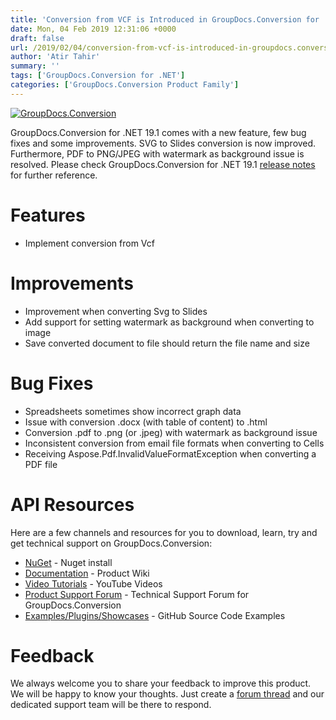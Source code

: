 ```yaml
---
title: 'Conversion from VCF is Introduced in GroupDocs.Conversion for .NET 19.1'
date: Mon, 04 Feb 2019 12:31:06 +0000
draft: false
url: /2019/02/04/conversion-from-vcf-is-introduced-in-groupdocs.conversion-for-.net-19.1/
author: 'Atir Tahir'
summary: ''
tags: ['GroupDocs.Conversion for .NET']
categories: ['GroupDocs.Conversion Product Family']
---
```


[![GroupDocs.Conversion](https://blog.groupdocs.com/wp-content/uploads/sites/4/2016/11/groupdocs-conversion-net.png)](https://www.groupdocs.com/products/conversion/net)

GroupDocs.Conversion for .NET 19.1 comes with a new feature, few bug fixes and some improvements. SVG to Slides conversion is now improved. Furthermore, PDF to PNG/JPEG with watermark as background issue is resolved. Please check GroupDocs.Conversion for .NET 19.1 [release notes](https://docs.groupdocs.com/display/conversionnet/GroupDocs.Conversion+for+.NET+19.1+Release+Notes) for further reference.

# Features

*   Implement conversion from Vcf

# Improvements

*   Improvement when converting Svg to Slides
*   Add support for setting watermark as background when converting to image
*   Save converted document to file should return the file name and size

# Bug Fixes

*   Spreadsheets sometimes show incorrect graph data
*   Issue with conversion .docx (with table of content) to .html
*   Conversion .pdf to .png (or .jpeg) with watermark as background issue
*   Inconsistent conversion from email file formats when converting to Cells
*   Receiving Aspose.Pdf.InvalidValueFormatException when converting a PDF file

# API Resources

Here are a few channels and resources for you to download, learn, try and get technical support on GroupDocs.Conversion:

*   [NuGet](https://www.nuget.org/packages/groupdocs.conversion) - Nuget install
*   [Documentation](https://docs.groupdocs.com/display/conversionnet/Home "Documentation") - Product Wiki
*   [Video Tutorials](https://www.youtube.com/playlist?list=PL25CTxMCj5vPBhL0PgywST_NF74_4IF4k "video tutorials") - YouTube Videos
*   [Product Support Forum](https://forum.groupdocs.com/c/conversion "Support forum") \- Technical Support Forum for GroupDocs.Conversion
*   [Examples/Plugins/Showcases](https://github.com/groupdocs-conversion/GroupDocs.Conversion-for-.NET "examples,plugins,showcases") - GitHub Source Code Examples

# Feedback

We always welcome you to share your feedback to improve this product. We will be happy to know your thoughts. Just create a [forum thread](https://forum.groupdocs.com/c/conversion) and our dedicated support team will be there to respond.





